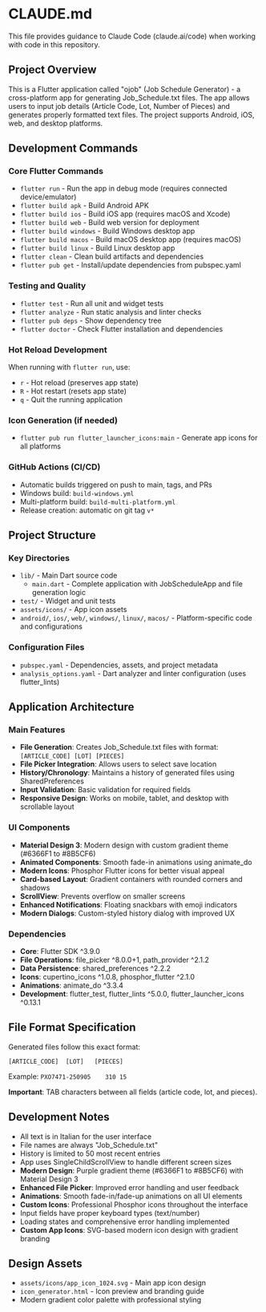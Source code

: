 # CLAUDE.md

This file provides guidance to Claude Code (claude.ai/code) when working with code in this repository.

## Project Overview

This is a Flutter application called "ojob" (Job Schedule Generator) - a cross-platform app for generating Job_Schedule.txt files. The app allows users to input job details (Article Code, Lot, Number of Pieces) and generates properly formatted text files. The project supports Android, iOS, web, and desktop platforms.

## Development Commands

### Core Flutter Commands
- `flutter run` - Run the app in debug mode (requires connected device/emulator)
- `flutter build apk` - Build Android APK
- `flutter build ios` - Build iOS app (requires macOS and Xcode)
- `flutter build web` - Build web version for deployment
- `flutter build windows` - Build Windows desktop app
- `flutter build macos` - Build macOS desktop app (requires macOS)
- `flutter build linux` - Build Linux desktop app
- `flutter clean` - Clean build artifacts and dependencies
- `flutter pub get` - Install/update dependencies from pubspec.yaml

### Testing and Quality
- `flutter test` - Run all unit and widget tests
- `flutter analyze` - Run static analysis and linter checks
- `flutter pub deps` - Show dependency tree
- `flutter doctor` - Check Flutter installation and dependencies

### Hot Reload Development
When running with `flutter run`, use:
- `r` - Hot reload (preserves app state)
- `R` - Hot restart (resets app state)
- `q` - Quit the running application

### Icon Generation (if needed)
- `flutter pub run flutter_launcher_icons:main` - Generate app icons for all platforms

### GitHub Actions (CI/CD)
- Automatic builds triggered on push to main, tags, and PRs
- Windows build: `build-windows.yml`
- Multi-platform build: `build-multi-platform.yml`
- Release creation: automatic on git tag `v*`

## Project Structure

### Key Directories
- `lib/` - Main Dart source code
  - `main.dart` - Complete application with JobScheduleApp and file generation logic
- `test/` - Widget and unit tests
- `assets/icons/` - App icon assets
- `android/`, `ios/`, `web/`, `windows/`, `linux/`, `macos/` - Platform-specific code and configurations

### Configuration Files
- `pubspec.yaml` - Dependencies, assets, and project metadata
- `analysis_options.yaml` - Dart analyzer and linter configuration (uses flutter_lints)

## Application Architecture

### Main Features
- **File Generation**: Creates Job_Schedule.txt files with format: `[ARTICLE_CODE] [LOT] [PIECES]`
- **File Picker Integration**: Allows users to select save location
- **History/Chronology**: Maintains a history of generated files using SharedPreferences
- **Input Validation**: Basic validation for required fields
- **Responsive Design**: Works on mobile, tablet, and desktop with scrollable layout

### UI Components
- **Material Design 3**: Modern design with custom gradient theme (#6366F1 to #8B5CF6)
- **Animated Components**: Smooth fade-in animations using animate_do
- **Modern Icons**: Phosphor Flutter icons for better visual appeal
- **Card-based Layout**: Gradient containers with rounded corners and shadows
- **ScrollView**: Prevents overflow on smaller screens
- **Enhanced Notifications**: Floating snackbars with emoji indicators
- **Modern Dialogs**: Custom-styled history dialog with improved UX

### Dependencies
- **Core**: Flutter SDK ^3.9.0
- **File Operations**: file_picker ^8.0.0+1, path_provider ^2.1.2
- **Data Persistence**: shared_preferences ^2.2.2
- **Icons**: cupertino_icons ^1.0.8, phosphor_flutter ^2.1.0
- **Animations**: animate_do ^3.3.4
- **Development**: flutter_test, flutter_lints ^5.0.0, flutter_launcher_icons ^0.13.1

## File Format Specification

Generated files follow this exact format:
```
[ARTICLE_CODE]	[LOT]	[PIECES]
```
Example: `PXO7471-250905	310	15`

**Important**: TAB characters between all fields (article code, lot, and pieces).

## Development Notes

- All text is in Italian for the user interface
- File names are always "Job_Schedule.txt"
- History is limited to 50 most recent entries
- App uses SingleChildScrollView to handle different screen sizes
- **Modern Design**: Purple gradient theme (#6366F1 to #8B5CF6) with Material Design 3
- **Enhanced File Picker**: Improved error handling and user feedback
- **Animations**: Smooth fade-in/fade-up animations on all UI elements
- **Custom Icons**: Professional Phosphor icons throughout the interface
- Input fields have proper keyboard types (text/number)
- Loading states and comprehensive error handling implemented
- **Custom App Icons**: SVG-based modern icon design with gradient branding

## Design Assets

- `assets/icons/app_icon_1024.svg` - Main app icon design
- `icon_generator.html` - Icon preview and branding guide
- Modern gradient color palette with professional styling